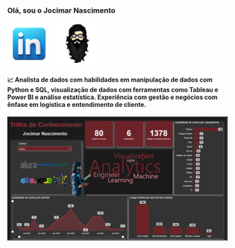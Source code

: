 
### Olá, sou o Jocimar Nascimento 
[<img src="https://github.com/njocimar28/enem_2022/blob/1eb9c9a9c1e8e811d8aa3158bec1b38fb3f077dc/imagem/icons8-linkedin-94.png" width="100">](https://www.linkedin.com/in/jocimar-nascimento-501457253/)
[<img src="https://github.com/njocimar28/enem_2022/blob/1eb9c9a9c1e8e811d8aa3158bec1b38fb3f077dc/imagem/_13ba3fdf-30c0-4626-a304-af20eb6f0b90-removebg-preview.png" width="100"><img width="100">](https://www.linkedin.com/in/jocimar-nascimento-501457253/)

#### 📈 Analista de dados com habilidades em manipulação de dados com Python e SQL, visualização de dados com ferramentas como Tableau e Power BI e análise estatística. Experiência com gestão e negócios com ênfase em logística e entendimento de cliente.




[![Descrição da Imagem](https://raw.githubusercontent.com/njocimar28/njocimar28/b4f625c48f36c14481bb3147edfbf93c000c31b8/Cursos.png)](https://app.powerbi.com/view?r=eyJrIjoiOWQzMWM3OTktNmQ4Ny00ZGQ1LWE5MWMtYTg1N2Q2OTA4Y2Q0IiwidCI6IjA3ZTQzMGE0LTk3ZmEtNDQ3Yy1hZmI4LWY3MWYxOTQzNWE3ZCJ9)





